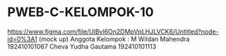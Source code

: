 # PWEB-C-KELOMPOK-10
https://www.figma.com/file/UlBvl6On2DMpVpLHJLVCK6/Untitled?node-id=0%3A1 (mock up) Anggota Kelompok : M Wildan  Mahendra 192410101067 Cheva Yudha Gautama 192410101113
